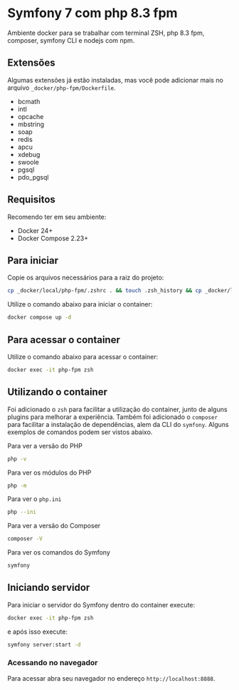 # Symfony 7 com php 8.3 fpm

Ambiente docker para se trabalhar com terminal ZSH, php 8.3 fpm, composer, symfony CLI e nodejs com npm.

## Extensões

Algumas extensões já estão instaladas, mas você pode adicionar mais no arquivo `_docker/php-fpm/Dockerfile`.

- bcmath
- intl
- opcache
- mbstring
- soap
- redis
- apcu
- xdebug
- swoole
- pgsql
- pdo_pgsql

## Requisitos

Recomendo ter em seu ambiente:

- Docker 24+
- Docker Compose 2.23+

## Para iniciar

Copie os arquivos necessários para a raiz do projeto:

```bash
cp _docker/local/php-fpm/.zshrc . && touch .zsh_history && cp _docker/local/docker-compose.yml .
```

Utilize o comando abaixo para iniciar o container:

```bash
docker compose up -d
```

## Para acessar o container

Utilize o comando abaixo para acessar o container:

```bash
docker exec -it php-fpm zsh
```

## Utilizando o container

Foi adicionado o `zsh` para facilitar a utilização do container, junto de alguns plugins para melhorar a experiência.
Também foi adicionado o `composer` para facilitar a instalação de dependências, alem da CLI do `symfony`.
Alguns exemplos de comandos podem ser vistos abaixo.

Para ver a versão do PHP

```bash
php -v
```

Para ver os módulos do PHP

```bash
php -m
```

Para ver o `php.ini`

```bash
php --ini
```

Para ver a versão do Composer

```bash
composer -V
```

Para ver os comandos do Symfony

```bash
symfony
```

## Iniciando servidor

Para iniciar o servidor do Symfony dentro do container execute:

```bash
docker exec -it php-fpm zsh
```

e após isso execute:

```bash
symfony server:start -d
```

### Acessando no navegador

Para acessar abra seu navegador no endereço `http://localhost:8888`.
